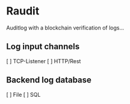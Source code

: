 # Raudit

Auditlog with a blockchain verification of logs... 

## Log input channels

[ ] TCP-Listener
[ ] HTTP/Rest 

## Backend log database

[ ] File
[ ] SQL
